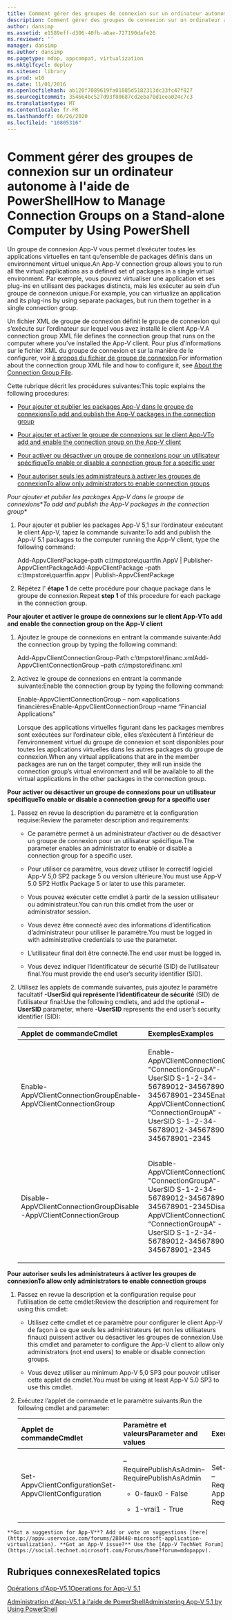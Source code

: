 ```yaml
---
title: Comment gérer des groupes de connexion sur un ordinateur autonome à l'aide de PowerShell
description: Comment gérer des groupes de connexion sur un ordinateur autonome à l'aide de PowerShell
author: dansimp
ms.assetid: e1589eff-d306-40fb-a0ae-727190dafe26
ms.reviewer: ''
manager: dansimp
ms.author: dansimp
ms.pagetype: mdop, appcompat, virtualization
ms.mktglfcycl: deploy
ms.sitesec: library
ms.prod: w10
ms.date: 11/01/2016
ms.openlocfilehash: ab120f7089619fa01885d5182313dc33fc47f827
ms.sourcegitcommit: 354664bc527d93f80687cd2eba70d1eea024c7c3
ms.translationtype: MT
ms.contentlocale: fr-FR
ms.lasthandoff: 06/26/2020
ms.locfileid: "10805316"
---
```

# <span data-ttu-id="c65eb-103">Comment gérer des groupes de connexion sur un ordinateur autonome à l'aide de PowerShell</span><span class="sxs-lookup"><span data-stu-id="c65eb-103">How to Manage Connection Groups on a Stand-alone Computer by Using PowerShell</span></span>


<span data-ttu-id="c65eb-104">Un groupe de connexion App-V vous permet d’exécuter toutes les applications virtuelles en tant qu’ensemble de packages définis dans un environnement virtuel unique.</span><span class="sxs-lookup"><span data-stu-id="c65eb-104">An App-V connection group allows you to run all the virtual applications as a defined set of packages in a single virtual environment.</span></span> <span data-ttu-id="c65eb-105">Par exemple, vous pouvez virtualiser une application et ses plug-ins en utilisant des packages distincts, mais les exécuter au sein d’un groupe de connexion unique.</span><span class="sxs-lookup"><span data-stu-id="c65eb-105">For example, you can virtualize an application and its plug-ins by using separate packages, but run them together in a single connection group.</span></span>

<span data-ttu-id="c65eb-106">Un fichier XML de groupe de connexion définit le groupe de connexion qui s’exécute sur l’ordinateur sur lequel vous avez installé le client App-V.</span><span class="sxs-lookup"><span data-stu-id="c65eb-106">A connection group XML file defines the connection group that runs on the computer where you’ve installed the App-V client.</span></span> <span data-ttu-id="c65eb-107">Pour plus d’informations sur le fichier XML du groupe de connexion et sur la manière de le configurer, voir [à propos du fichier de groupe de connexion](about-the-connection-group-file51.md).</span><span class="sxs-lookup"><span data-stu-id="c65eb-107">For information about the connection group XML file and how to configure it, see [About the Connection Group File](about-the-connection-group-file51.md).</span></span>

<span data-ttu-id="c65eb-108">Cette rubrique décrit les procédures suivantes:</span><span class="sxs-lookup"><span data-stu-id="c65eb-108">This topic explains the following procedures:</span></span>

-   [<span data-ttu-id="c65eb-109">Pour ajouter et publier les packages App-V dans le groupe de connexions</span><span class="sxs-lookup"><span data-stu-id="c65eb-109">To add and publish the App-V packages in the connection group</span></span>](#bkmk-add-pub-pkgs-in-cg)

-   [<span data-ttu-id="c65eb-110">Pour ajouter et activer le groupe de connexions sur le client App-V</span><span class="sxs-lookup"><span data-stu-id="c65eb-110">To add and enable the connection group on the App-V client</span></span>](#bkmk-add-enable-cg-on-clt)

-   [<span data-ttu-id="c65eb-111">Pour activer ou désactiver un groupe de connexions pour un utilisateur spécifique</span><span class="sxs-lookup"><span data-stu-id="c65eb-111">To enable or disable a connection group for a specific user</span></span>](#bkmk-enable-cg-for-user-poshtopic)

-   [<span data-ttu-id="c65eb-112">Pour autoriser seuls les administrateurs à activer les groupes de connexion</span><span class="sxs-lookup"><span data-stu-id="c65eb-112">To allow only administrators to enable connection groups</span></span>](#bkmk-admin-only-posh-topic-cg)

<a href="" id="bkmk-add-pub-pkgs-in-cg"></a><span data-ttu-id="c65eb-113">*Pour ajouter et publier les packages App-V dans le groupe de connexions*\*</span><span class="sxs-lookup"><span data-stu-id="c65eb-113">*To add and publish the App-V packages in the connection group*\*</span></span>

1.  <span data-ttu-id="c65eb-114">Pour ajouter et publier les packages App-V 5,1 sur l’ordinateur exécutant le client App-V, tapez la commande suivante:</span><span class="sxs-lookup"><span data-stu-id="c65eb-114">To add and publish the App-V 5.1 packages to the computer running the App-V client, type the following command:</span></span>

    <span data-ttu-id="c65eb-115">Add-AppvClientPackage-path c:\\tmpstore\\quartfin.AppV | Publisher-AppvClientPackage</span><span class="sxs-lookup"><span data-stu-id="c65eb-115">Add-AppvClientPackage –path c:\\tmpstore\\quartfin.appv | Publish-AppvClientPackage</span></span>

2.  <span data-ttu-id="c65eb-116">Répétez l' **étape 1** de cette procédure pour chaque package dans le groupe de connexion.</span><span class="sxs-lookup"><span data-stu-id="c65eb-116">Repeat **step 1** of this procedure for each package in the connection group.</span></span>

<a href="" id="bkmk-add-enable-cg-on-clt"></a>**<span data-ttu-id="c65eb-117">Pour ajouter et activer le groupe de connexions sur le client App-V</span><span class="sxs-lookup"><span data-stu-id="c65eb-117">To add and enable the connection group on the App-V client</span></span>**

1.  <span data-ttu-id="c65eb-118">Ajoutez le groupe de connexions en entrant la commande suivante:</span><span class="sxs-lookup"><span data-stu-id="c65eb-118">Add the connection group by typing the following command:</span></span>

    <span data-ttu-id="c65eb-119">Add-AppvClientConnectionGroup-Path c:\\tmpstore\\financ.xml</span><span class="sxs-lookup"><span data-stu-id="c65eb-119">Add-AppvClientConnectionGroup –path c:\\tmpstore\\financ.xml</span></span>

2.  <span data-ttu-id="c65eb-120">Activez le groupe de connexions en entrant la commande suivante:</span><span class="sxs-lookup"><span data-stu-id="c65eb-120">Enable the connection group by typing the following command:</span></span>

    <span data-ttu-id="c65eb-121">Enable-AppvClientConnectionGroup – nom «applications financières»</span><span class="sxs-lookup"><span data-stu-id="c65eb-121">Enable-AppvClientConnectionGroup –name “Financial Applications”</span></span>

    <span data-ttu-id="c65eb-122">Lorsque des applications virtuelles figurant dans les packages membres sont exécutées sur l’ordinateur cible, elles s’exécutent à l’intérieur de l’environnement virtuel du groupe de connexion et sont disponibles pour toutes les applications virtuelles dans les autres packages du groupe de connexion.</span><span class="sxs-lookup"><span data-stu-id="c65eb-122">When any virtual applications that are in the member packages are run on the target computer, they will run inside the connection group’s virtual environment and will be available to all the virtual applications in the other packages in the connection group.</span></span>

<a href="" id="bkmk-enable-cg-for-user-poshtopic"></a>**<span data-ttu-id="c65eb-123">Pour activer ou désactiver un groupe de connexions pour un utilisateur spécifique</span><span class="sxs-lookup"><span data-stu-id="c65eb-123">To enable or disable a connection group for a specific user</span></span>**

1.  <span data-ttu-id="c65eb-124">Passez en revue la description du paramètre et la configuration requise:</span><span class="sxs-lookup"><span data-stu-id="c65eb-124">Review the parameter description and requirements:</span></span>

    -   <span data-ttu-id="c65eb-125">Ce paramètre permet à un administrateur d’activer ou de désactiver un groupe de connexion pour un utilisateur spécifique.</span><span class="sxs-lookup"><span data-stu-id="c65eb-125">The parameter enables an administrator to enable or disable a connection group for a specific user.</span></span>

    -   <span data-ttu-id="c65eb-126">Pour utiliser ce paramètre, vous devez utiliser le correctif logiciel App-V 5,0 SP2 package 5 ou version ultérieure.</span><span class="sxs-lookup"><span data-stu-id="c65eb-126">You must use App-V 5.0 SP2 Hotfix Package 5 or later to use this parameter.</span></span>

    -   <span data-ttu-id="c65eb-127">Vous pouvez exécuter cette cmdlet à partir de la session utilisateur ou administrateur.</span><span class="sxs-lookup"><span data-stu-id="c65eb-127">You can run this cmdlet from the user or administrator session.</span></span>

    -   <span data-ttu-id="c65eb-128">Vous devez être connecté avec des informations d’identification d’administrateur pour utiliser le paramètre.</span><span class="sxs-lookup"><span data-stu-id="c65eb-128">You must be logged in with administrative credentials to use the parameter.</span></span>

    -   <span data-ttu-id="c65eb-129">L’utilisateur final doit être connecté.</span><span class="sxs-lookup"><span data-stu-id="c65eb-129">The end user must be logged in.</span></span>

    -   <span data-ttu-id="c65eb-130">Vous devez indiquer l’identificateur de sécurité (SID) de l’utilisateur final.</span><span class="sxs-lookup"><span data-stu-id="c65eb-130">You must provide the end user’s security identifier (SID).</span></span>

2.  <span data-ttu-id="c65eb-131">Utilisez les applets de commande suivantes, puis ajoutez le paramètre facultatif **-UserSid** **qui représente l’identificateur de sécurité** (SID) de l’utilisateur final:</span><span class="sxs-lookup"><span data-stu-id="c65eb-131">Use the following cmdlets, and add the optional **–UserSID** parameter, where **-UserSID** represents the end user’s security identifier (SID):</span></span>

    <table>
    <colgroup>
    <col width="50%" />
    <col width="50%" />
    </colgroup>
    <thead>
    <tr class="header">
    <th align="left"><span data-ttu-id="c65eb-132">Applet de commande</span><span class="sxs-lookup"><span data-stu-id="c65eb-132">Cmdlet</span></span></th>
    <th align="left"><span data-ttu-id="c65eb-133">Exemples</span><span class="sxs-lookup"><span data-stu-id="c65eb-133">Examples</span></span></th>
    </tr>
    </thead>
    <tbody>
    <tr class="odd">
    <td align="left"><p><span data-ttu-id="c65eb-134">Enable-AppVClientConnectionGroup</span><span class="sxs-lookup"><span data-stu-id="c65eb-134">Enable-AppVClientConnectionGroup</span></span></p></td>
    <td align="left"><p><span data-ttu-id="c65eb-135">Enable-AppVClientConnectionGroup "ConnectionGroupA"-UserSID S-1-2-34-56789012-3456789012-345678901-2345</span><span class="sxs-lookup"><span data-stu-id="c65eb-135">Enable-AppVClientConnectionGroup “ConnectionGroupA” -UserSID S-1-2-34-56789012-3456789012-345678901-2345</span></span></p></td>
    </tr>
    <tr class="even">
    <td align="left"><p><span data-ttu-id="c65eb-136">Disable-AppVClientConnectionGroup</span><span class="sxs-lookup"><span data-stu-id="c65eb-136">Disable -AppVClientConnectionGroup</span></span></p></td>
    <td align="left"><p><span data-ttu-id="c65eb-137">Disable-AppVClientConnectionGroup "ConnectionGroupA"-UserSID S-1-2-34-56789012-3456789012-345678901-2345</span><span class="sxs-lookup"><span data-stu-id="c65eb-137">Disable -AppVClientConnectionGroup “ConnectionGroupA” -UserSID S-1-2-34-56789012-3456789012-345678901-2345</span></span></p></td>
    </tr>
    </tbody>
    </table>

<a href="" id="bkmk-admin-only-posh-topic-cg"></a>**<span data-ttu-id="c65eb-138">Pour autoriser seuls les administrateurs à activer les groupes de connexion</span><span class="sxs-lookup"><span data-stu-id="c65eb-138">To allow only administrators to enable connection groups</span></span>**

1.  <span data-ttu-id="c65eb-139">Passez en revue la description et la configuration requise pour l’utilisation de cette cmdlet:</span><span class="sxs-lookup"><span data-stu-id="c65eb-139">Review the description and requirement for using this cmdlet:</span></span>

    -   <span data-ttu-id="c65eb-140">Utilisez cette cmdlet et ce paramètre pour configurer le client App-V de façon à ce que seuls les administrateurs (et non les utilisateurs finaux) puissent activer ou désactiver les groupes de connexion.</span><span class="sxs-lookup"><span data-stu-id="c65eb-140">Use this cmdlet and parameter to configure the App-V client to allow only administrators (not end users) to enable or disable connection groups.</span></span>

    -   <span data-ttu-id="c65eb-141">Vous devez utiliser au minimum App-V 5,0 SP3 pour pouvoir utiliser cette applet de cmdlet.</span><span class="sxs-lookup"><span data-stu-id="c65eb-141">You must be using at least App-V 5.0 SP3 to use this cmdlet.</span></span>

2.  <span data-ttu-id="c65eb-142">Exécutez l’applet de commande et le paramètre suivants:</span><span class="sxs-lookup"><span data-stu-id="c65eb-142">Run the following cmdlet and parameter:</span></span>

    <table>
    <colgroup>
    <col width="33%" />
    <col width="33%" />
    <col width="33%" />
    </colgroup>
    <thead>
    <tr class="header">
    <th align="left"><span data-ttu-id="c65eb-143">Applet de commande</span><span class="sxs-lookup"><span data-stu-id="c65eb-143">Cmdlet</span></span></th>
    <th align="left"><span data-ttu-id="c65eb-144">Paramètre et valeurs</span><span class="sxs-lookup"><span data-stu-id="c65eb-144">Parameter and values</span></span></th>
    <th align="left"><span data-ttu-id="c65eb-145">Exemple</span><span class="sxs-lookup"><span data-stu-id="c65eb-145">Example</span></span></th>
    </tr>
    </thead>
    <tbody>
    <tr class="odd">
    <td align="left"><p><span data-ttu-id="c65eb-146">Set-AppvClientConfiguration</span><span class="sxs-lookup"><span data-stu-id="c65eb-146">Set-AppvClientConfiguration</span></span></p></td>
    <td align="left"><p><span data-ttu-id="c65eb-147">–RequirePublishAsAdmin</span><span class="sxs-lookup"><span data-stu-id="c65eb-147">–RequirePublishAsAdmin</span></span></p>
    <ul>
    <li><p><span data-ttu-id="c65eb-148">0-faux</span><span class="sxs-lookup"><span data-stu-id="c65eb-148">0 - False</span></span></p></li>
    <li><p><span data-ttu-id="c65eb-149">1-vrai</span><span class="sxs-lookup"><span data-stu-id="c65eb-149">1 - True</span></span></p></li>
    </ul></td>
    <td align="left"><p><span data-ttu-id="c65eb-150">Set-AppvClientConfiguration – RequirePublishAsAdmin1</span><span class="sxs-lookup"><span data-stu-id="c65eb-150">Set-AppvClientConfiguration –RequirePublishAsAdmin1</span></span></p></td>
    </tr>
    </tbody>
    </table>



~~~
**Got a suggestion for App-V**? Add or vote on suggestions [here](http://appv.uservoice.com/forums/280448-microsoft-application-virtualization). **Got an App-V issue?** Use the [App-V TechNet Forum](https://social.technet.microsoft.com/Forums/home?forum=mdopappv).
~~~

## <span data-ttu-id="c65eb-151">Rubriques connexes</span><span class="sxs-lookup"><span data-stu-id="c65eb-151">Related topics</span></span>


[<span data-ttu-id="c65eb-152">Opérations d'App-V5.1</span><span class="sxs-lookup"><span data-stu-id="c65eb-152">Operations for App-V 5.1</span></span>](operations-for-app-v-51.md)

[<span data-ttu-id="c65eb-153">Administration d'App-V5.1 à l'aide de PowerShell</span><span class="sxs-lookup"><span data-stu-id="c65eb-153">Administering App-V 5.1 by Using PowerShell</span></span>](administering-app-v-51-by-using-powershell.md)









